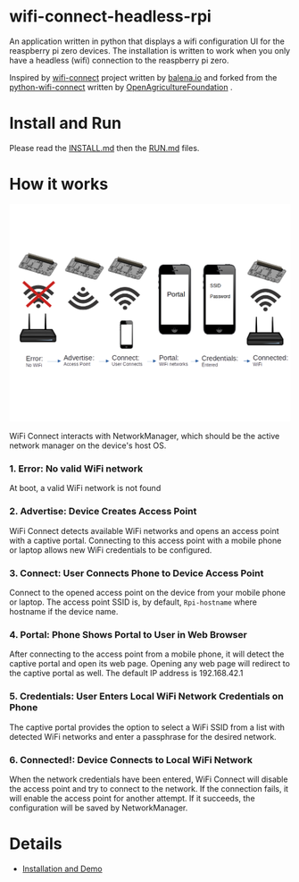 # wifi-connect-headless-rpi
An application written in python that displays a wifi configuration UI for the reaspberry pi zero devices.   The installation is written to work when you only have a headless (wifi) connection to the reaspberry pi zero.    

Inspired by [wifi-connect](https://github.com/balena-io/wifi-connect) project written by [balena.io](https://www.balena.io/) and forked from the [python-wifi-connect](https://github.com/OpenAgricultureFoundation/python-wifi-connect) written by [OpenAgricultureFoundation](https://github.com/OpenAgricultureFoundation) .

# Install and Run

Please read the [INSTALL.md](INSTALL.md) then the [RUN.md](RUN.md) files.

# How it works
![How it works](./docs/images/how-it-works.png?raw=true)

WiFi Connect interacts with NetworkManager, which should be the active network manager on the device's host OS.

### 1. Error:  No valid WiFi network

At boot, a valid WiFi network is not found

### 2. Advertise: Device Creates Access Point

WiFi Connect detects available WiFi networks and opens an access point with a captive portal. Connecting to this access point with a mobile phone or laptop allows new WiFi credentials to be configured.

### 3. Connect: User Connects Phone to Device Access Point

Connect to the opened access point on the device from your mobile phone or laptop. The access point SSID is, by default, `Rpi-hostname` where hostname if the device name. 

### 4. Portal: Phone Shows Portal to User in Web Browser

After connecting to the access point from a mobile phone, it will detect the captive portal and open its web page. Opening any web page will redirect to the captive portal as well.  The default IP address is 192.168.42.1

### 5. Credentials: User Enters Local WiFi Network Credentials on Phone

The captive portal provides the option to select a WiFi SSID from a list with detected WiFi networks and enter a passphrase for the desired network.

### 6. Connected!: Device Connects to Local WiFi Network

When the network credentials have been entered, WiFi Connect will disable the access point and try to connect to the network. If the connection fails, it will enable the access point for another attempt. If it succeeds, the configuration will be saved by NetworkManager.

# Details
* [Installation and Demo](https://www.youtube.com/watch?v=TN7jXMmKV50)
